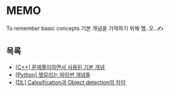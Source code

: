 # MEMO
To remember basic concepts
기본 개념을 기억하기 위해 멤..오..✍️

## 목록
- [\[C++\] 문제풀이하면서 사용된 기본 개념](https://github.com/euzl/2019-1o1-project/blob/master/basic_note.md)
- [\[Python\] 헷갈리는 파이썬 개념들](https://github.com/euzl/py4e/blob/master/basic_note.md)
- [\[DL\] Calssification과 Object detection의 차이](https://github.com/Petpeotalk/petpeotalk-labs/blob/master/01_difference_between_classification_and_object_detection.md)
            
